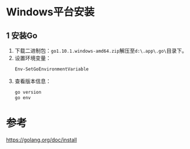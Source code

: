 # Windows平台安装

## 1 安装Go

1. 下载二进制包：`go1.10.1.windows-amd64.zip`解压至`d:\.app\.go\`目录下。
2. 设置环境变量：
    ```powershell
    Env-SetGoEnvironmentVariable
    ```
3. 查看版本信息：
    ```powershell
    go version
    go env
    ```

# 参考

https://golang.org/doc/install
